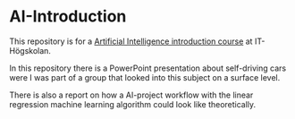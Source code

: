 # AI-Introduction
This repository is for a [Artificial Intelligence introduction course][ai_intro] at IT-Högskolan.

In this repository there is a PowerPoint presentation about self-driving cars were I was part of a group that looked into this subject on a surface level.

There is also a report on how a AI-project workflow with the linear regression machine learning algorithm could look like theoretically.

<!-- Links -->
[ai_intro]: https://github.com/kokchun/AI-intro-AI22